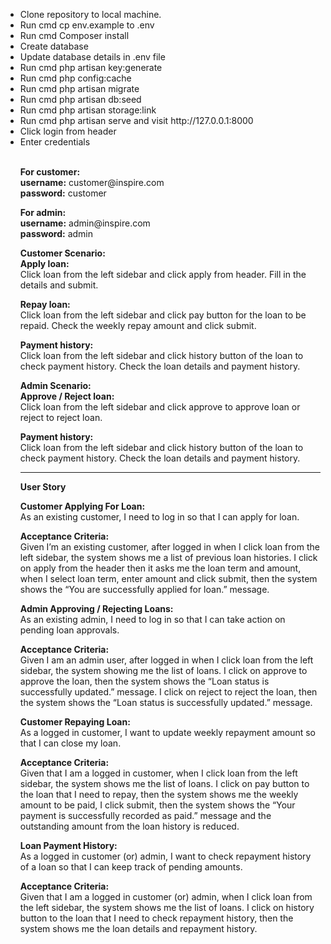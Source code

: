 <ul>
<li>Clone repository to local machine.</li>
<li>Run cmd cp env.example to .env</li>
<li>Run cmd Composer install</li>
<li>Create database</li>
<li>Update database details in .env file</li>
<li>Run cmd php artisan key:generate</li>
<li>Run cmd php config:cache</li>
<li>Run cmd php artisan migrate</li>
<li>Run cmd php artisan db:seed</li>
<li>Run cmd php artisan storage:link</li>
<li>Run cmd php artisan serve and visit http://127.0.0.1:8000</li>
<li>Click login from header</li>
<li>Enter credentials</li>
    <br>
    <p><strong>For customer:</strong><br> 
<strong>username:</strong> customer@inspire.com<br>
<strong>password:</strong> customer</p>

<p><strong>For admin:</strong><br>
<strong>username:</strong> admin@inspire.com<br>
<strong>password:</strong> admin</p>

<p><strong>Customer Scenario:</strong><br>
    <strong>Apply loan:</strong><br>
Click loan from the left sidebar and click apply from header. Fill in the details and submit.</p>
    
<p><strong>Repay loan:</strong><br>
Click loan from the left sidebar and click pay button for the loan to be repaid. Check the weekly repay amount and click submit.</p>

<p><strong>Payment history:</strong><br>
Click loan from the left sidebar and click history button of the loan to check payment history. Check the loan details and payment history.</p>

<p><strong>Admin Scenario:</strong><br>
    <strong>Approve / Reject loan:</strong><br>
Click loan from the left sidebar and click approve to approve loan or reject to reject loan.</p>

<p><strong>Payment history:</strong><br>
Click loan from the left sidebar and click history button of the loan to check payment history. Check the loan details and payment history.</p>

<hr>

<strong>User Story </strong><br>
<p><strong>Customer Applying For Loan:</strong><br>
As an existing customer, I need to log in so that I can apply for loan.</p>

<p><strong>Acceptance Criteria:</strong><br>
Given I’m an existing customer, after logged in when I click loan from the left sidebar, the system shows me a list of previous loan histories. I click on apply from the header then it asks me the loan term and amount, when I select loan term, enter amount and click submit, then the system shows the “You are successfully applied for loan.” message.</p>

<p><strong>Admin Approving / Rejecting Loans:</strong><br>
As an existing admin, I need to log in so that I can take action on pending loan approvals.</p>

<p><strong>Acceptance Criteria:</strong><br>
Given I am an admin user, after logged in when I click loan from the left sidebar, the system showing me the list of loans. I click on approve to approve the loan, then the system shows the “Loan status is successfully updated.” message. I click on reject to reject the loan, then the system shows the “Loan status is successfully updated.” message.</p>

<p><strong>Customer Repaying Loan:</strong><br>
As a logged in customer, I want to update weekly repayment amount so that I can close my loan.</p>

<p><strong>Acceptance Criteria:</strong><br>
Given that I am a logged in customer, when I click loan from the left sidebar, the system shows me the list of loans. I click on pay button to the loan that I need to repay, then the system shows me the weekly amount to be paid, I click submit, then the system shows the “Your payment is successfully recorded as paid.” message and the outstanding amount from the loan history is reduced.</p>

<p><strong>Loan Payment History:</strong><br>
As a logged in customer (or) admin, I want to check repayment history of a loan so that I can keep track of pending amounts.</p>

<p><strong>Acceptance Criteria:</strong><br>
Given that I am a logged in customer (or) admin, when I click loan from the left sidebar, the system shows me the list of loans. I click on history button to the loan that I need to check repayment history, then the system shows me the loan details and repayment history. </p>
